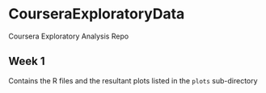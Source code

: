 # CourseraExploratoryData
Coursera Exploratory Analysis Repo

## Week 1 
Contains the R files and the resultant plots listed in the ``plots`` sub-directory
